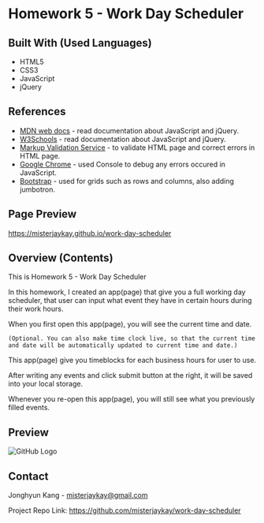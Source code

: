 # Homework 5 - Work Day Scheduler

## Built With (Used Languages)

* HTML5
* CSS3
* JavaScript 
* jQuery

## References
* [MDN web docs](https://developer.mozilla.org/) - read documentation about JavaScript and jQuery.
* [W3Schools](https://www.w3schools.com/) - read documentation about JavaScript and jQuery.
* [Markup Validation Service](https://validator.w3.org/) - to validate HTML page and correct errors in HTML page.
* [Google Chrome](https://www.google.com) - used Console to debug any errors occured in JavaScript.
* [Bootstrap](https://getbootstrap.com/) - used for grids such as rows and columns, also adding jumbotron.

## Page Preview

https://misterjaykay.github.io/work-day-scheduler

## Overview (Contents)

This is Homework 5 - Work Day Scheduler

In this homework, I created an app(page) that give you a full working day scheduler, that user can input what event they have in certain hours during their work hours.

When you first open this app(page), you will see the current time and date.

```(Optional. You can also make time clock live, so that the current time and date will be automatically updated to current time and date.)```

This app(page) give you timeblocks for each business hours for user to use.

After writing any events and click submit button at the right, it will be saved into your local storage.

Whenever you re-open this app(page), you will still see what you previously filled events.

## Preview

![GitHub Logo](/images/logo.png)


## Contact

Jonghyun Kang - misterjaykay@gmail.com

Project Repo Link: https://github.com/misterjaykay/work-day-scheduler

